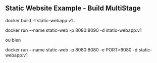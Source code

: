 Static Website Example - Build MultiStage
-----------------------------------------

docker build -t static-webapp:v1 .

docker run --name static-web -p 8080:8090 -d static-webapp:v1

ou bien

docker run --name static-web -p 8080:8080 -e PORT=8080 -d static-webapp:v1
